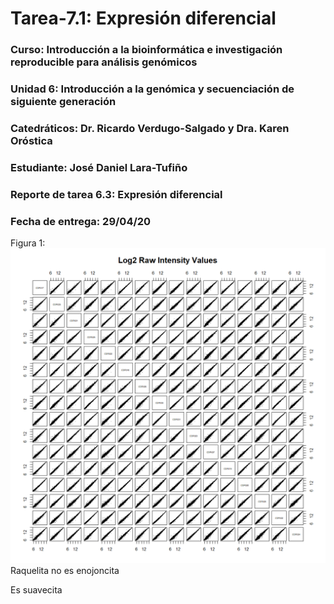 # Tarea-7.1: Expresión diferencial
### Curso: Introducción a la bioinformática e investigación reproducible para análisis genómicos
### Unidad 6: Introducción a la genómica y secuenciación de siguiente generación
### Catedráticos: Dr. Ricardo Verdugo-Salgado y Dra. Karen Oróstica
### Estudiante: José Daniel Lara-Tufiño
### Reporte de tarea 6.3: Expresión diferencial
### Fecha de entrega: 29/04/20







Figura 1: 
![alt text](https://github.com/jdaniellt/Figura-1.-Diagrama-de-caja-de-datos-sin-procesar-en-escala-log-por-microarreglo-y-calidad-de-sonda./blob/master/Pairs_scatter_log2.png)
Raquelita no es enojoncita

Es suavecita
